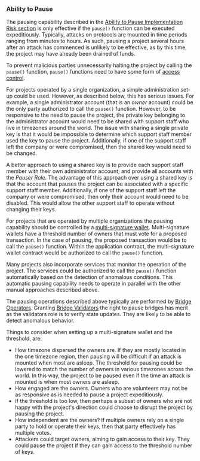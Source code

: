### Ability to Pause
The pausing capability described in the [Ability to Pause Implementation Risk section](../30implementation/pause.md)
is only effective if the ```pause()``` function can be executed expeditiously. Typically, attacks on protocols are mounted in time periods ranging from minutes to hours. As such, pausing a project several hours after an attack has commenced 
is unlikely to be effective, as by this time, the project may have already been drained of funds.

To prevent malicious parties unnecessarily halting the project by calling the ```pause()``` function, ```pause()``` functions need to have some form of [access control](../30implementation/access-control.md). 

For projects operated by a single organization, a simple administration set-up could be used. However, as described below, this has serious issues. For example, a single administrator account (that is an *owner* account) could be the only party authorized to call the ```pause()``` function. However, to be responsive to the need to pause the project, the private key belonging to the administrator account would need to be shared with support staff who live in timezones around the world. The issue with sharing a single private key is that it would be impossible to determine which support staff member used the key to pause the project. Additionally, if one of the support staff left the company or were compromised, then the shared key would need to be changed.

A better approach to using a shared key is to provide each support staff member with their own administrator account, and provide all accounts with the *Pauser Role*. The advantage of this approach over using a shared key is that the account that pauses the project can be associated with a specific support staff member. Additionally, if one of the support staff left the company or were compromised, then only their account would need to be disabled. This would allow the other support staff to operate without changing their keys.

For projects that are operated by multiple organizations the pausing capability should be controlled by a [multi-signature wallet](https://medium.com/gauntlet-networks/multisig-transactions-with-gnosis-safe-f5dbe67c1c2d). Multi-signature wallets have a threshold number of owners that must vote for a proposed transaction. In the case of pausing, the proposed transaction would be to call the ```pause()``` function. Within the application contract, the multi-signature wallet contract would be authorized to call the ```pause()``` function.

Many projects also incorporate services that monitor the operation of the project. The services could be authorized to call the ```pause()``` function automatically based on the detection of anomalous conditions. This automatic pausing capability needs to operate in parallel with the other manual approaches described above.

The pausing operations described above typically are performed by [Bridge Operators](../../01intro/introduction.md#bridge-operators). Granting [Bridge Validators](../../01intro/introduction.md#bridge-validators) the right to pause bridges has merit as the validators role is to verify state updates. They are likely to be able to detect anomalous behavior. 

Things to consider when setting up a multi-signature wallet and the threshold, are:

* How timezone dispersed the owners are. If they are mostly located in the one timezone region, then pausing will be difficult if an attack is mounted when most are asleep. The threshold for pausing could be lowered to match the number of owners in various timezones across the world. In this way, the project to be paused even if the time an attack is mounted is when most owners are asleep.
* How engaged are the owners. Owners who are volunteers may not be as responsive as is needed to pause a project expeditiously.
* If the threshold is too low, then perhaps a subset of owners who are not happy with the project's direction could choose to disrupt the project by pausing the project.
* How independent are the owners? If multiple owners rely on a single party to hold or operate their keys, then that party effectively has multiple votes.
* Attackers could target owners, aiming to gain access to their key. They could pause the project if they can gain access to the threshold number of keys.

